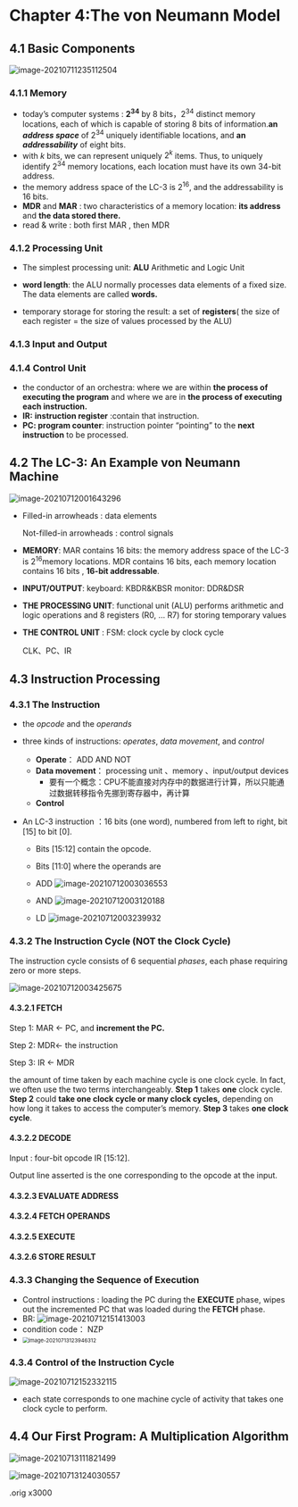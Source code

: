 # Chapter 4:The von Neumann Model

## 4.1 Basic Components

 ![image-20210711235112504](C:%5CUsers%5Chuawei%5CAppData%5CRoaming%5CTypora%5Ctypora-user-images%5Cimage-20210711235112504.png)



### 4.1.1 Memory

-  today’s computer systems : **$2^{34}$** by 8 bits，$2^{34}$ distinct memory locations, each of which is capable of storing 8 bits of information.**an *address* *space*** of $2^{34}$ uniquely identifiable locations, and **an *addressability*** of eight bits.
- with *k* bits, we can represent uniquely $2^k$ items. Thus, to uniquely identify $2^{34}$ memory locations, each location must have its own 34-bit address. 
-  the memory address space of the LC-3 is $2^{16}$, and the addressability is 16 bits.
- **MDR** and **MAR** :  two characteristics of a memory location: **its address** and **the data stored there.**
- read & write : both first MAR , then MDR

### 4.1.2 Processing Unit

- The simplest processing unit:  **ALU**   Arithmetic and Logic Unit
- **word length**: the ALU normally processes data elements of a fixed size. The data elements are called **words.**

- temporary storage for storing the result: a set of **registers**( the size of each register = the size of values processed by the ALU)


### 4.1.3 Input and Output

### 4.1.4 Control Unit

- the conductor of an orchestra:  where we are within **the process of executing the program** and where we are in **the process of executing each instruction.**
- **IR:** **instruction register** :contain that instruction.
- **PC: program counter**: instruction pointer  “pointing” to the **next instruction** to be processed.



## 4.2 The LC-3: An Example von Neumann Machine

![image-20210712001643296](C:%5CUsers%5Chuawei%5CAppData%5CRoaming%5CTypora%5Ctypora-user-images%5Cimage-20210712001643296.png) 

- Filled-in arrowheads : data elements 

   Not-filled-in arrowheads : control signals 

- **MEMORY**: MAR contains 16 bits: the memory address space of the LC-3 is $2^{16}$memory locations. MDR contains 16 bits, each memory location contains 16 bits , **16-bit addressable**.

- **INPUT/OUTPUT**: keyboard: KBDR&KBSR  monitor: DDR&DSR

- **THE PROCESSING UNIT**: functional unit (ALU) performs arithmetic and logic operations and 8 registers (R0, … R7) for storing temporary values 

- **THE CONTROL UNIT** : FSM: clock cycle by clock cycle

  CLK、PC、IR



## 4.3 Instruction Processing

### 4.3.1 The Instruction

- the *opcode* and the *operands*

- three kinds of instructions: *operates*, *data movement*, and *control*

  - **Operate**： ADD AND NOT
  - **Data movement**： processing unit 、memory 、input/output devices
    - 要有一个概念：CPU不能直接对内存中的数据进行计算，所以只能通过数据转移指令先挪到寄存器中，再计算
  - **Control**

- An LC-3 instruction ：16 bits (one word), numbered from left to right, bit [15] to bit [0]. 

  - Bits [15:12] contain the opcode. 

  - Bits [11:0] where the operands are

  - ADD ![image-20210712003036553](C:%5CUsers%5Chuawei%5CAppData%5CRoaming%5CTypora%5Ctypora-user-images%5Cimage-20210712003036553.png)

    

  - AND ![image-20210712003120188](C:%5CUsers%5Chuawei%5CAppData%5CRoaming%5CTypora%5Ctypora-user-images%5Cimage-20210712003120188.png)

  - LD ![image-20210712003239932](C:%5CUsers%5Chuawei%5CAppData%5CRoaming%5CTypora%5Ctypora-user-images%5Cimage-20210712003239932.png)



### 4.3.2 The Instruction Cycle (NOT the Clock Cycle)

 The instruction cycle consists of 6 sequential *phases*, each phase requiring zero or more steps. 

![image-20210712003425675](C:%5CUsers%5Chuawei%5CAppData%5CRoaming%5CTypora%5Ctypora-user-images%5Cimage-20210712003425675.png) 

####  4.3.2.1 FETCH

Step 1: MAR <- PC, and **increment the PC.**

Step 2: MDR<- the instruction

Step 3: IR <- MDR

the amount of time taken by each machine cycle is one clock cycle. In fact, we often use the two terms interchangeably. **Step 1** takes **one** clock cycle. **Step 2** could **take one clock cycle or many clock cycles,** depending on how long it takes to access the computer’s memory. **Step 3** takes **one clock cycle**. 

#### 4.3.2.2 DECODE

Input : four-bit opcode IR [15:12]. 

Output line asserted is the one corresponding to the opcode at the input.

#### 4.3.2.3 EVALUATE ADDRESS

#### 4.3.2.4 FETCH OPERANDS

#### 4.3.2.5 EXECUTE

#### 4.3.2.6 STORE RESULT



### 4.3.3 Changing the Sequence of Execution

- Control instructions : loading the PC during the **EXECUTE** phase, wipes out the incremented PC that was loaded during the **FETCH** phase. 
- BR: ![image-20210712151413003](Chapter%204The%20von%20Neumann%20Model.assets/image-20210712151413003.png)
- condition code： NZP
-  <img src="Chapter%204The%20von%20Neumann%20Model.assets/image-20210713123946312.png" alt="image-20210713123946312" style="zoom: 67%;" />



### 4.3.4 Control of the Instruction Cycle

 ![image-20210712152332115](Chapter%204The%20von%20Neumann%20Model.assets/image-20210712152332115.png)

-  each state corresponds to one machine cycle of activity that takes one clock cycle to perform.

## 4.4 Our First Program: A Multiplication Algorithm

![image-20210713111821499](Chapter%204The%20von%20Neumann%20Model.assets/image-20210713111821499.png) 

 ![image-20210713124030557](Chapter%204The%20von%20Neumann%20Model.assets/image-20210713124030557.png)

.orig x3000